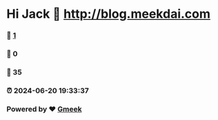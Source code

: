 # Hi Jack :link: http://blog.meekdai.com 
### :page_facing_up: [1](http://blog.meekdai.com/tag.html) 
### :speech_balloon: 0 
### :hibiscus: 35 
### :alarm_clock: 2024-06-20 19:33:37 
### Powered by :heart: [Gmeek](https://github.com/Meekdai/Gmeek)
